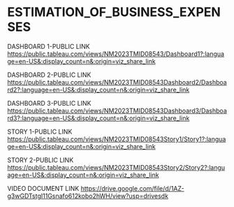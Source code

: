 # ESTIMATION_OF_BUSINESS_EXPENSES


DASHBOARD 1-PUBLIC LINK https://public.tableau.com/views/NM2023TMID08543/Dashboard1?:language=en-US&:display_count=n&:origin=viz_share_link

DASHBOARD 2-PUBLIC LINK https://public.tableau.com/views/NM2023TMID08543Dashboard2/Dashboard2?:language=en-US&:display_count=n&:origin=viz_share_link

DASHBOARD 3-PUBLIC LINK https://public.tableau.com/views/NM2023TMID08543Dashboard3/Dashboard3?:language=en-US&:display_count=n&:origin=viz_share_link

STORY 1-PUBLIC LINK https://public.tableau.com/views/NM2023TMID08543Story1/Story1?:language=en-US&:display_count=n&:origin=viz_share_link

STORY 2-PUBLIC LINK https://public.tableau.com/views/NM2023TMID08543Story2/Story2?:language=en-US&:display_count=n&:origin=viz_share_link

VIDEO DOCUMENT LINK https://drive.google.com/file/d/1AZ-g3wGDTstgI11Gsnafo612kobo2hWH/view?usp=drivesdk

